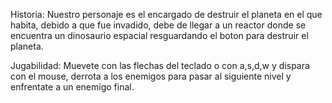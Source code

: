 Historia:
Nuestro personaje es el encargado de destruir el planeta en el que habita, debido a que fue invadido, debe de llegar a un reactor donde se encuentra un dinosaurio espacial resguardando el boton para destruir el planeta.

Jugabilidad:
Muevete con las flechas del teclado o con a,s,d,w y dispara con el mouse, derrota a los enemigos para pasar al siguiente nivel y enfrentate a un enemigo final.

